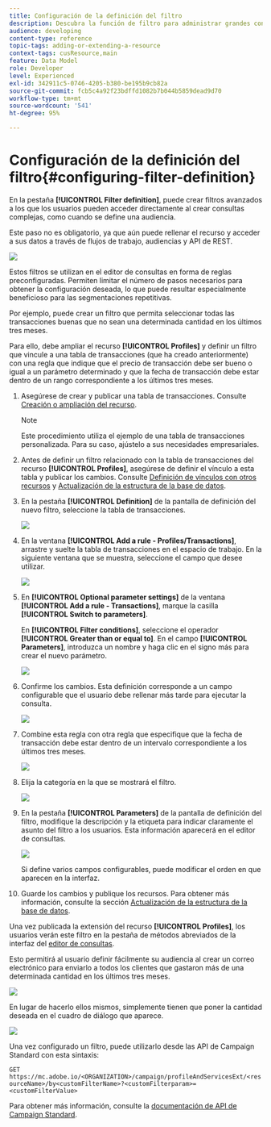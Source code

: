 ```yaml
---
title: Configuración de la definición del filtro
description: Descubra la función de filtro para administrar grandes conjuntos de datos.
audience: developing
content-type: reference
topic-tags: adding-or-extending-a-resource
context-tags: cusResource,main
feature: Data Model
role: Developer
level: Experienced
exl-id: 342911c5-0746-4205-b380-be195b9cb82a
source-git-commit: fcb5c4a92f23bdffd1082b7b044b5859dead9d70
workflow-type: tm+mt
source-wordcount: '541'
ht-degree: 95%

---
```


# Configuración de la definición del filtro{#configuring-filter-definition}

En la pestaña **[!UICONTROL Filter definition]**, puede crear filtros avanzados a los que los usuarios pueden acceder directamente al crear consultas complejas, como cuando se define una audiencia.

Este paso no es obligatorio, ya que aún puede rellenar el recurso y acceder a sus datos a través de flujos de trabajo, audiencias y API de REST.

![](assets/custom_resource_filter-definition.png)

Estos filtros se utilizan en el editor de consultas en forma de reglas preconfiguradas. Permiten limitar el número de pasos necesarios para obtener la configuración deseada, lo que puede resultar especialmente beneficioso para las segmentaciones repetitivas.

Por ejemplo, puede crear un filtro que permita seleccionar todas las transacciones buenas que no sean una determinada cantidad en los últimos tres meses.

Para ello, debe ampliar el recurso **[!UICONTROL Profiles]** y definir un filtro que vincule a una tabla de transacciones (que ha creado anteriormente) con una regla que indique que el precio de transacción debe ser bueno o igual a un parámetro determinado y que la fecha de transacción debe estar dentro de un rango correspondiente a los últimos tres meses.

1. Asegúrese de crear y publicar una tabla de transacciones. Consulte [Creación o ampliación del recurso](../../developing/using/creating-or-extending-the-resource.md).

   >[!NOTE]
   >
   >Este procedimiento utiliza el ejemplo de una tabla de transacciones personalizada. Para su caso, ajústelo a sus necesidades empresariales.

1. Antes de definir un filtro relacionado con la tabla de transacciones del recurso **[!UICONTROL Profiles]**, asegúrese de definir el vínculo a esta tabla y publicar los cambios. Consulte [Definición de vínculos con otros recursos](../../developing/using/configuring-the-resource-s-data-structure.md#defining-links-with-other-resources) y [Actualización de la estructura de la base de datos](../../developing/using/updating-the-database-structure.md).
1. En la pestaña **[!UICONTROL Definition]** de la pantalla de definición del nuevo filtro, seleccione la tabla de transacciones.

   ![](assets/custom_resource_filter-definition_example-empty.png)

1. En la ventana **[!UICONTROL Add a rule - Profiles/Transactions]**, arrastre y suelte la tabla de transacciones en el espacio de trabajo. En la siguiente ventana que se muestra, seleccione el campo que desee utilizar.

   ![](assets/custom_resource_filter-definition_example-field.png)

1. En **[!UICONTROL Optional parameter settings]** de la ventana **[!UICONTROL Add a rule - Transactions]**, marque la casilla **[!UICONTROL Switch to parameters]**.

   En **[!UICONTROL Filter conditions]**, seleccione el operador **[!UICONTROL Greater than or equal to]**. En el campo **[!UICONTROL Parameters]**, introduzca un nombre y haga clic en el signo más para crear el nuevo parámetro.

   ![](assets/custom_resource_filter-definition_example-parameter.png)

1. Confirme los cambios. Esta definición corresponde a un campo configurable que el usuario debe rellenar más tarde para ejecutar la consulta.

   ![](assets/custom_resource_filter-definition_ex_edit-rule.png)

1. Combine esta regla con otra regla que especifique que la fecha de transacción debe estar dentro de un intervalo correspondiente a los últimos tres meses.

   ![](assets/custom_resource_filter-definition_example.png)

1. Elija la categoría en la que se mostrará el filtro.

   ![](assets/custom_resource_filter-definition_category.png)

1. En la pestaña **[!UICONTROL Parameters]** de la pantalla de definición del filtro, modifique la descripción y la etiqueta para indicar claramente el asunto del filtro a los usuarios. Esta información aparecerá en el editor de consultas.

   ![](assets/custom_resource_filter-definition_parameters.png)

   Si define varios campos configurables, puede modificar el orden en que aparecen en la interfaz.

1. Guarde los cambios y publique los recursos. Para obtener más información, consulte la sección [Actualización de la estructura de la base de datos](../../developing/using/updating-the-database-structure.md).

Una vez publicada la extensión del recurso **[!UICONTROL Profiles]**, los usuarios verán este filtro en la pestaña de métodos abreviados de la interfaz del [editor de consultas &#x200B;](../../automating/using/editing-queries.md).

Esto permitirá al usuario definir fácilmente su audiencia al crear un correo electrónico para enviarlo a todos los clientes que gastaron más de una determinada cantidad en los últimos tres meses.

![](assets/custom_resource_filter-definition_email-audience.png)

En lugar de hacerlo ellos mismos, simplemente tienen que poner la cantidad deseada en el cuadro de diálogo que aparece.

![](assets/custom_resource_filter-definition_email-audience_filter.png)

Una vez configurado un filtro, puede utilizarlo desde las API de Campaign Standard con esta sintaxis:

`GET https://mc.adobe.io/<ORGANIZATION>/campaign/profileAndServicesExt/<resourceName>/by<customFilterName>?<customFilterparam>=<customFilterValue>`

Para obtener más información, consulte la [documentación de API de Campaign Standard](../../api/using/filtering.md#custom-filters).
